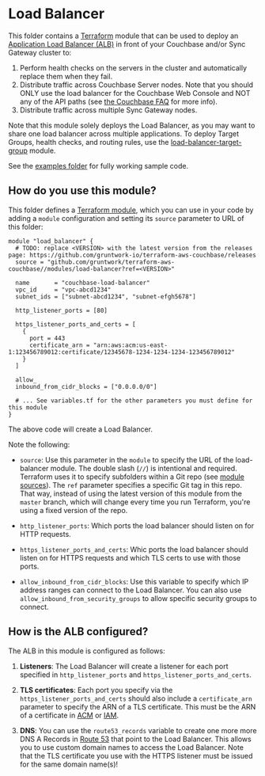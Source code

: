 # Load Balancer

This folder contains a [Terraform](https://www.terraform.io/) module that can be used to deploy an [Application Load 
Balancer (ALB)](https://docs.aws.amazon.com/elasticloadbalancing/latest/application/introduction.html) in front of 
your Couchbase and/or Sync Gateway cluster to:

1. Perform health checks on the servers in the cluster and automatically replace them when they fail.
1. Distribute traffic across Couchbase Server nodes. Note that you should ONLY use the load balancer for the Couchbase
   Web Console and NOT any of the API paths (see [the Couchbase FAQ](https://blog.couchbase.com/couchbase-101-q-and-a/)
   for more info).  
1. Distribute traffic across multiple Sync Gateway nodes. 

Note that this module solely deploys the Load Balancer, as you may want to share one load balancer across multiple
applications. To deploy Target Groups, health checks, and routing rules, use the 
[load-balancer-target-group](https://github.com/gruntwork-io/terraform-aws-couchbase/tree/master/modules/load-balancer-target-group)
module.

See the [examples folder](https://github.com/gruntwork-io/terraform-aws-couchbase/tree/master/examples) for fully 
working sample code.




## How do you use this module?

This folder defines a [Terraform module](https://www.terraform.io/docs/modules/usage.html), which you can use in your
code by adding a `module` configuration and setting its `source` parameter to URL of this folder:

```hcl
module "load_balancer" {
  # TODO: replace <VERSION> with the latest version from the releases page: https://github.com/gruntwork-io/terraform-aws-couchbase/releases
  source = "github.com/gruntwork/terraform-aws-couchbase//modules/load-balancer?ref=<VERSION>"
  
  name       = "couchbase-load-balancer"
  vpc_id     = "vpc-abcd1234"
  subnet_ids = ["subnet-abcd1234", "subnet-efgh5678"]

  http_listener_ports = [80]

  https_listener_ports_and_certs = [
    {
      port = 443
      certificate_arn = "arn:aws:acm:us-east-1:123456789012:certificate/12345678-1234-1234-1234-123456789012"
    }
  ]
  
  allow_
  inbound_from_cidr_blocks = ["0.0.0.0/0"]

  # ... See variables.tf for the other parameters you must define for this module
}
```

The above code will create a Load Balancer.

Note the following:

* `source`: Use this parameter in the `module` to specify the URL of the load-balancer module. The double slash (`//`) 
  is intentional and required. Terraform uses it to specify subfolders within a Git repo (see [module 
  sources](https://www.terraform.io/docs/modules/sources.html)). The `ref` parameter specifies a specific Git tag in 
  this repo. That way, instead of using the latest version of this module from the `master` branch, which 
  will change every time you run Terraform, you're using a fixed version of the repo.

* `http_listener_ports`: Which ports the load balancer should listen on for HTTP requests.

* `https_listener_ports_and_certs`: Whic ports the load balancer should listen on for HTTPS requests and which TLS
  certs to use with those ports.

* `allow_inbound_from_cidr_blocks`: Use this variable to specify which IP address ranges can connect to the Load
  Balancer. You can also use `allow_inbound_from_security_groups` to allow specific security groups to connect.




## How is the ALB configured?

The ALB in this module is configured as follows:

1. **Listeners**: The Load Balancer will create a listener for each port specified in `http_listener_ports` and
   `https_listener_ports_and_certs`.

1. **TLS certificates**: Each port you specify via the `https_listener_ports_and_certs` should also include a
   `certificate_arn` parameter to specify the ARN of a TLS certificate. This must be the ARN of a certificate in
   [ACM](https://aws.amazon.com/certificate-manager/) or 
   [IAM](https://docs.aws.amazon.com/IAM/latest/UserGuide/id_credentials_server-certs.html).
   
1. **DNS**: You can use the `route53_records` variable to create one more more DNS A Records in [Route 
   53](https://aws.amazon.com/route53/) that point to the Load Balancer. This allows you to use custom domain names to
   access the Load Balancer. Note that the TLS certificate you use with the HTTPS listener must be issued for the 
   same domain name(s)!